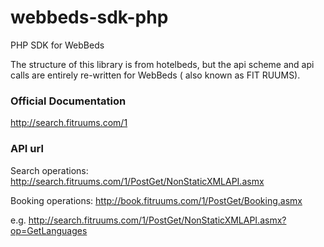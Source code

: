 # webbeds-sdk-php
PHP SDK for WebBeds

The structure of this library is from hotelbeds, but the api scheme and api calls are entirely re-written for WebBeds ( also known as FIT RUUMS). 

### Official Documentation

http://search.fitruums.com/1

### API url
Search operations:
http://search.fitruums.com/1/PostGet/NonStaticXMLAPI.asmx

Booking operations:
http://book.fitruums.com/1/PostGet/Booking.asmx

e.g. http://search.fitruums.com/1/PostGet/NonStaticXMLAPI.asmx?op=GetLanguages


